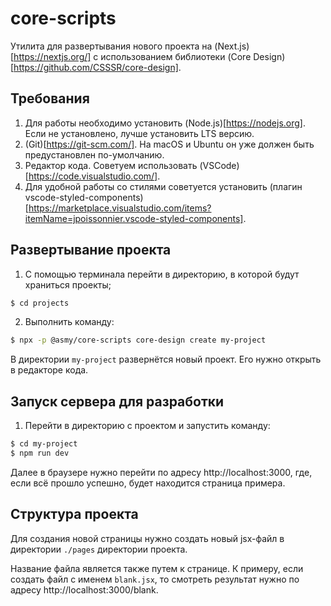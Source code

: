# core-scripts
Утилита для развертывания нового проекта на (Next.js)[https://nextjs.org/] c использованием библиотеки (Core Design)[https://github.com/CSSSR/core-design].

## Требования
1. Для работы необходимо установить (Node.js)[https://nodejs.org]. Если не установлено, лучше установить LTS версию.
2. (Git)[https://git-scm.com/]. На macOS и Ubuntu он уже должен быть предустановлен по-умолчанию.
3. Редактор кода. Советуем использовать (VSCode)[https://code.visualstudio.com/].
4. Для удобной работы со стилями советуется установить (плагин vscode-styled-components)[https://marketplace.visualstudio.com/items?itemName=jpoissonnier.vscode-styled-components].

## Развертывание проекта
1. С помощью терминала перейти в директорию, в которой будут храниться проекты;
```sh
$ cd projects
```
2. Выполнить команду:
```sh
$ npx -p @asmy/core-scripts core-design create my-project
```
В директории `my-project` развернётся новый проект. Его нужно открыть в редакторе кода.

## Запуск сервера для разработки
1. Перейти в директорию с проектом и запустить команду:
```sh
$ cd my-project
$ npm run dev
```

Далее в браузере нужно перейти по адресу http://localhost:3000, где, если всё прошло успешно, будет находится страница примера.

## Структура проекта
Для создания новой страницы нужно создать новый jsx-файл в директории `./pages` директории проекта.

Название файла является также путем к странице. К примеру, если создать файл с именем `blank.jsx`, то смотреть результат нужно по адресу http://localhost:3000/blank.
